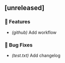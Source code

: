 ## [unreleased]

### 🚀 Features

- *(github)* Add workflow

### 🐛 Bug Fixes

- *(test.txt)* Add changelog

